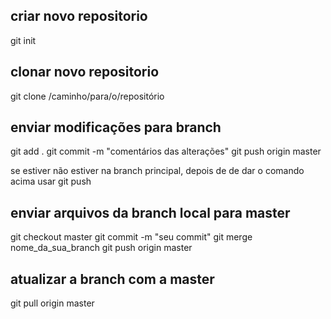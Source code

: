 ## criar novo repositorio 

git init

## clonar novo repositorio

git clone /caminho/para/o/repositório

## enviar modificações para branch

git add .
git commit -m "comentários das alterações"
git push origin master

se estiver não estiver na branch principal, depois de de dar o comando acima usar 
git push 

## enviar arquivos da branch local para master

git checkout master
git commit -m "seu commit"
git merge nome_da_sua_branch
git push origin master

## atualizar a branch com a master

git pull origin master
